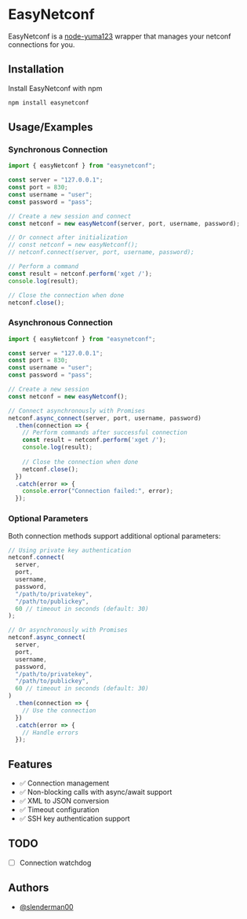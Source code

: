 # EasyNetconf

EasyNetconf is a [node-yuma123](https://github.com/Slenderman00/node-yuma123) wrapper that manages your netconf connections for you.

## Installation

Install EasyNetconf with npm

```bash
npm install easynetconf
```
    
## Usage/Examples

### Synchronous Connection

```javascript
import { easyNetconf } from "easynetconf";

const server = "127.0.0.1";
const port = 830;
const username = "user";
const password = "pass";

// Create a new session and connect
const netconf = new easyNetconf(server, port, username, password);

// Or connect after initialization
// const netconf = new easyNetconf();
// netconf.connect(server, port, username, password);

// Perform a command
const result = netconf.perform('xget /');
console.log(result);

// Close the connection when done
netconf.close();
```

### Asynchronous Connection

```javascript
import { easyNetconf } from "easynetconf";

const server = "127.0.0.1";
const port = 830;
const username = "user";
const password = "pass";

// Create a new session
const netconf = new easyNetconf();

// Connect asynchronously with Promises
netconf.async_connect(server, port, username, password)
  .then(connection => {
    // Perform commands after successful connection
    const result = netconf.perform('xget /');
    console.log(result);
    
    // Close the connection when done
    netconf.close();
  })
  .catch(error => {
    console.error("Connection failed:", error);
  });
```

### Optional Parameters

Both connection methods support additional optional parameters:

```javascript
// Using private key authentication
netconf.connect(
  server, 
  port, 
  username, 
  password, 
  "/path/to/privatekey", 
  "/path/to/publickey", 
  60 // timeout in seconds (default: 30)
);

// Or asynchronously with Promises
netconf.async_connect(
  server, 
  port, 
  username, 
  password, 
  "/path/to/privatekey", 
  "/path/to/publickey", 
  60 // timeout in seconds (default: 30)
)
  .then(connection => {
    // Use the connection
  })
  .catch(error => {
    // Handle errors
  });
```

## Features

- ✅ Connection management
- ✅ Non-blocking calls with async/await support
- ✅ XML to JSON conversion
- ✅ Timeout configuration
- ✅ SSH key authentication support

## TODO

- [ ] Connection watchdog

## Authors

- [@slenderman00](https://github.com/Slenderman00)